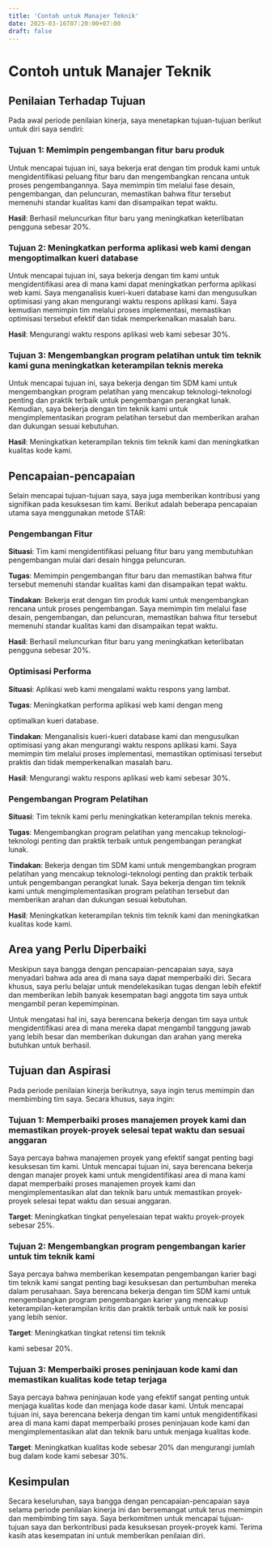 ```yaml
---
title: 'Contoh untuk Manajer Teknik'
date: 2025-03-16T07:20:00+07:00
draft: false
---
```


# Contoh untuk Manajer Teknik

## **Penilaian Terhadap Tujuan**

Pada awal periode penilaian kinerja, saya menetapkan tujuan-tujuan berikut untuk diri saya sendiri:

### **Tujuan 1: Memimpin pengembangan fitur baru produk**

Untuk mencapai tujuan ini, saya bekerja erat dengan tim produk kami untuk mengidentifikasi peluang fitur baru dan mengembangkan rencana untuk proses pengembangannya. Saya memimpin tim melalui fase desain, pengembangan, dan peluncuran, memastikan bahwa fitur tersebut memenuhi standar kualitas kami dan disampaikan tepat waktu.

**Hasil**: Berhasil meluncurkan fitur baru yang meningkatkan keterlibatan pengguna sebesar 20%.

### **Tujuan 2: Meningkatkan performa aplikasi web kami dengan mengoptimalkan kueri database**

Untuk mencapai tujuan ini, saya bekerja dengan tim kami untuk mengidentifikasi area di mana kami dapat meningkatkan performa aplikasi web kami. Saya menganalisis kueri-kueri database kami dan mengusulkan optimisasi yang akan mengurangi waktu respons aplikasi kami. Saya kemudian memimpin tim melalui proses implementasi, memastikan optimisasi tersebut efektif dan tidak memperkenalkan masalah baru.

**Hasil**: Mengurangi waktu respons aplikasi web kami sebesar 30%.

### **Tujuan 3: Mengembangkan program pelatihan untuk tim teknik kami guna meningkatkan keterampilan teknis mereka**

Untuk mencapai tujuan ini, saya bekerja dengan tim SDM kami untuk mengembangkan program pelatihan yang mencakup teknologi-teknologi penting dan praktik terbaik untuk pengembangan perangkat lunak. Kemudian, saya bekerja dengan tim teknik kami untuk mengimplementasikan program pelatihan tersebut dan memberikan arahan dan dukungan sesuai kebutuhan.

**Hasil**: Meningkatkan keterampilan teknis tim teknik kami dan meningkatkan kualitas kode kami.

## **Pencapaian-pencapaian**

Selain mencapai tujuan-tujuan saya, saya juga memberikan kontribusi yang signifikan pada kesuksesan tim kami. Berikut adalah beberapa pencapaian utama saya menggunakan metode STAR:

### **Pengembangan Fitur**

**Situasi**: Tim kami mengidentifikasi peluang fitur baru yang membutuhkan pengembangan mulai dari desain hingga peluncuran.

**Tugas**: Memimpin pengembangan fitur baru dan memastikan bahwa fitur tersebut memenuhi standar kualitas kami dan disampaikan tepat waktu.

**Tindakan**: Bekerja erat dengan tim produk kami untuk mengembangkan rencana untuk proses pengembangan. Saya memimpin tim melalui fase desain, pengembangan, dan peluncuran, memastikan bahwa fitur tersebut memenuhi standar kualitas kami dan disampaikan tepat waktu.

**Hasil**: Berhasil meluncurkan fitur baru yang meningkatkan keterlibatan pengguna sebesar 20%.

### **Optimisasi Performa**

**Situasi**: Aplikasi web kami mengalami waktu respons yang lambat.

**Tugas**: Meningkatkan performa aplikasi web kami dengan meng

optimalkan kueri database.

**Tindakan**: Menganalisis kueri-kueri database kami dan mengusulkan optimisasi yang akan mengurangi waktu respons aplikasi kami. Saya memimpin tim melalui proses implementasi, memastikan optimisasi tersebut praktis dan tidak memperkenalkan masalah baru.

**Hasil**: Mengurangi waktu respons aplikasi web kami sebesar 30%.

### **Pengembangan Program Pelatihan**

**Situasi**: Tim teknik kami perlu meningkatkan keterampilan teknis mereka.

**Tugas**: Mengembangkan program pelatihan yang mencakup teknologi-teknologi penting dan praktik terbaik untuk pengembangan perangkat lunak.

**Tindakan**: Bekerja dengan tim SDM kami untuk mengembangkan program pelatihan yang mencakup teknologi-teknologi penting dan praktik terbaik untuk pengembangan perangkat lunak. Saya bekerja dengan tim teknik kami untuk mengimplementasikan program pelatihan tersebut dan memberikan arahan dan dukungan sesuai kebutuhan.

**Hasil**: Meningkatkan keterampilan teknis tim teknik kami dan meningkatkan kualitas kode kami.

## **Area yang Perlu Diperbaiki**

Meskipun saya bangga dengan pencapaian-pencapaian saya, saya menyadari bahwa ada area di mana saya dapat memperbaiki diri. Secara khusus, saya perlu belajar untuk mendelekasikan tugas dengan lebih efektif dan memberikan lebih banyak kesempatan bagi anggota tim saya untuk mengambil peran kepemimpinan.

Untuk mengatasi hal ini, saya berencana bekerja dengan tim saya untuk mengidentifikasi area di mana mereka dapat mengambil tanggung jawab yang lebih besar dan memberikan dukungan dan arahan yang mereka butuhkan untuk berhasil.

## **Tujuan dan Aspirasi**

Pada periode penilaian kinerja berikutnya, saya ingin terus memimpin dan membimbing tim saya. Secara khusus, saya ingin:

### **Tujuan 1: Memperbaiki proses manajemen proyek kami dan memastikan proyek-proyek selesai tepat waktu dan sesuai anggaran**

Saya percaya bahwa manajemen proyek yang efektif sangat penting bagi kesuksesan tim kami. Untuk mencapai tujuan ini, saya berencana bekerja dengan manajer proyek kami untuk mengidentifikasi area di mana kami dapat memperbaiki proses manajemen proyek kami dan mengimplementasikan alat dan teknik baru untuk memastikan proyek-proyek selesai tepat waktu dan sesuai anggaran.

**Target**: Meningkatkan tingkat penyelesaian tepat waktu proyek-proyek sebesar 25%.

### **Tujuan 2: Mengembangkan program pengembangan karier untuk tim teknik kami**

Saya percaya bahwa memberikan kesempatan pengembangan karier bagi tim teknik kami sangat penting bagi kesuksesan dan pertumbuhan mereka dalam perusahaan. Saya berencana bekerja dengan tim SDM kami untuk mengembangkan program pengembangan karier yang mencakup keterampilan-keterampilan kritis dan praktik terbaik untuk naik ke posisi yang lebih senior.

**Target**: Meningkatkan tingkat retensi tim teknik

kami sebesar 20%.

### Tujuan 3: Memperbaiki proses peninjauan kode kami dan memastikan kualitas kode tetap terjaga

Saya percaya bahwa peninjauan kode yang efektif sangat penting untuk menjaga kualitas kode dan menjaga kode dasar kami. Untuk mencapai tujuan ini, saya berencana bekerja dengan tim kami untuk mengidentifikasi area di mana kami dapat memperbaiki proses peninjauan kode kami dan mengimplementasikan alat dan teknik baru untuk menjaga kualitas kode.

**Target**: Meningkatkan kualitas kode sebesar 20% dan mengurangi jumlah bug dalam kode kami sebesar 30%.

## **Kesimpulan**

Secara keseluruhan, saya bangga dengan pencapaian-pencapaian saya selama periode penilaian kinerja ini dan bersemangat untuk terus memimpin dan membimbing tim saya. Saya berkomitmen untuk mencapai tujuan-tujuan saya dan berkontribusi pada kesuksesan proyek-proyek kami. Terima kasih atas kesempatan ini untuk memberikan penilaian diri.
